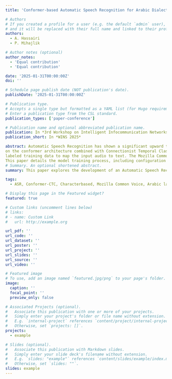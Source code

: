 ```yaml
---
title: 'Conformer-based Automatic Speech Recognition for Arabic Dialects'

# Authors
# If you created a profile for a user (e.g. the default `admin` user), write the username (folder name) here
# and it will be replaced with their full name and linked to their profile.
authors:
  - A. Hassairi
  - P. Mihajlik

# Author notes (optional)
author_notes:
  - 'Equal contribution'
  - 'Equal contribution'

date: '2025-01-31T00:00:00Z'
doi: ''

# Schedule page publish date (NOT publication's date).
publishDate: '2025-01-31T00:00:00Z'

# Publication type.
# Accepts a single type but formatted as a YAML list (for Hugo requirements).
# Enter a publication type from the CSL standard.
publication_types: ['paper-conference']

# Publication name and optional abbreviated publication name.
publication: In *3rd Workshop on Intelligent Infocommunication Networks, Systems and Services (WINS 2025)*
publication_short: In *WINS 2025*

abstract: Automatic Speech Recognition has shown a significant upward trend in recent years. This paper investigates an ASR system for the Arabic language developed using the Conformer-CTC characterbased model within the NeMo framework. The system leverages the latest deep learning techniques, focusing
on the conformer architecture combined with Connectionist Temporal Classification for sequence-to-sequence learning. The model is supervised, using
labeled training data to map the input audio to text. The Mozilla Common Voice 11.0 dataset, which offers diverse spoken Arabic samples, is used for training.
This paper details the model training process, including configuration setup, data processing, and optimization strategies. The performance of the model is evaluated, offering insights into the challenges and effectiveness of the Conformer-CTC character-based model for Arabic speech recognition tasks.
# Summary. An optional shortened abstract.
summary: This paper explores the development of an Automatic Speech Recognition (ASR) system for the Arabic language using a Conformer-CTC character-based model within the NeMo framework. The system employs advanced deep learning techniques, combining the Conformer architecture with Connectionist Temporal Classification (CTC) for sequence-to-sequence learning. Supervised training is performed with labeled data to map audio input to text. The Mozilla Common Voice 11.0 dataset, containing diverse Arabic speech samples, is used for training. The paper discusses the model training process, including configuration, data processing, and optimization strategies, and evaluates the model's performance, highlighting both challenges and successes in applying the Conformer-CTC model to Arabic speech recognition.

tags:
  - ASR, Conformer-CTC, Characterbased, Mozilla Common Voice, Arabic language, Deep Learning

# Display this page in the Featured widget?
featured: true

# Custom links (uncomment lines below)
# links:
# - name: Custom Link
#   url: http://example.org

url_pdf: ''
url_code: ''
url_dataset: ''
url_poster: ''
url_project: ''
url_slides: ''
url_source: ''
url_video: ''

# Featured image
# To use, add an image named `featured.jpg/png` to your page's folder.
image:
  caption: ''
  focal_point: ''
  preview_only: false

# Associated Projects (optional).
#   Associate this publication with one or more of your projects.
#   Simply enter your project's folder or file name without extension.
#   E.g. `internal-project` references `content/project/internal-project/index.md`.
#   Otherwise, set `projects: []`.
projects:
  - example

# Slides (optional).
#   Associate this publication with Markdown slides.
#   Simply enter your slide deck's filename without extension.
#   E.g. `slides: "example"` references `content/slides/example/index.md`.
#   Otherwise, set `slides: ""`.
slides: example
---
```


<!--
{{% callout note %}}
Click the _Cite_ button above to demo the feature to enable visitors to import publication metadata into their reference management software.
{{% /callout %}}

{{% callout note %}}
Create your slides in Markdown - click the _Slides_ button to check out the example.
{{% /callout %}}

Add the publication's **full text** or **supplementary notes** here. You can use rich formatting such as including [code, math, and images](https://docs.hugoblox.com/content/writing-markdown-latex/).
-->
